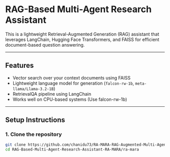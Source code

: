 #  RAG-Based Multi-Agent Research Assistant

This is a lightweight Retrieval-Augmented Generation (RAG) assistant that leverages LangChain, Hugging Face Transformers, and FAISS for efficient document-based question answering.

---

## Features

-  Vector search over your context documents using FAISS
-  Lightweight language model for generation (`falcon-rw-1b`, `meta-llama/Llama-3.2-1B`)
-  RetrievalQA pipeline using LangChain
-  Works well on CPU-based systems (Use falcon-rw-1b)

---

## Setup Instructions

### 1. Clone the repository

```bash
git clone https://github.com/chanidu73/RA-MARA-RAG-Augmented-Multi-Agent-Research-Assistan.git
cd RAG-Based-Multi-Agent-Research-Assistant-RA-MARA/ra-mara
